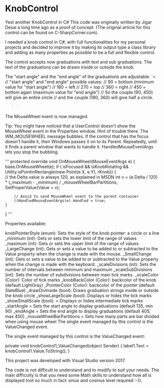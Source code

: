 # KnobControl
Yest another KnobControl in C#
This code was originally written by Jigar Desai a long time ago as a proof of concept. (The original article for this control can be found on C-SharpCorner.com).

I needed a knob control in C#, with full functionalities for my personal projects and decided to improve it by making its output type a class library and adding as many properties as possible to be a full and flexible control.

The control accepts now graduations with text and sub graduations.
The text of the graduations can be drawn inside or outside the knob.

The "start angle" and the "end angle" of the graduations are adjustable:
`< 
// "start angle" and "end angle" possible values:
// 90 = bottom (minimum value for "start angle")
// 180 = left
// 270 = top
// 360 = right
// 450 = bottom again (maximum value for "end angle")
// So the couple (90, 450) will give an entire circle 
// and the couple (180, 360) will give half a circle.
>`

The MouseWheel event is now managed.


Tip: You might have noticed that a UserControl doesn't show the MouseWheel event in the Properties window. 
Hint of trouble there. The WM_MOUSEWHEEL message bubbles. 
If the control that has the focus doesn't handle it, then Windows passes it on to its Parent. 
Repeatedly, until it finds a parent window that wants to handle it.
HandledMouseEventArgs lets you stop the bubbling.

'''
protected override void OnMouseWheel(MouseEventArgs e)
{           
    base.OnMouseWheel(e);
    if ( isFocused && isKnobRotating && 
    Utility.isPointinRectangle(new Point(e.X, e.Y), rKnob))
    {                
        // the Delta value is always 120, as explained in MSDN
        int v = (e.Delta / 120) * (_maximum - _minimum) / _mouseWheelBarPartitions;
        SetProperValue(Value + v);

        // Avoid to send MouseWheel event to the parent container
        ((HandledMouseEventArgs)e).Handled = true;
    }
}
'''

Properties available:

knobPointerStyle (enum): Sets the style of the knob pointer: a circle or a line
_minimum (int): Gets or sets the lower limit of the range of values
_maximum (int): Gets or sets the upper limit of the range of values
_LargeChange (int): Gets or sets a value to be added to or subtracted to the Value property when the change is made with the mouse.
_SmallChange (int): Gets or sets a value to be added to or subtracted to the Value property when the change is made with the keyboard.
_scaleDivisions (int): Sets the number of intervals between minimum and maximum
_scaleSubDivisions (int): Sets the number of subdivisions between main tick marks.
_scaleColor (Color): Color of tick marks
_knobBackColor (Color): backcolor of the knob (default LightGray)
_PointerColor (Color): backcolor of the pointer (default SlateBlue)
_drawDivInside (bool): Draws graduation strings inside or outside the knob circle
_showLargeScale (bool): Displays or hides the tick marks
_showSmallScale (bool): = Displays or hides intermediate tick marks
_startAngle = Sets the start angle to display graduations (default 135, min 90)
_endAngle = Sets the end angle to display graduations (default 405, max 450)
_mouseWheelBarPartitions = Sets how many parts are bar divided when using mouse wheel
The single event managed by this control is the ValueChanged event.

The single event managed by this control is the ValueChanged event:

private void knobControl1_ValueChanged(object Sender)
{
     label1.Text = knobControl1.Value.ToString();
}

This project was developed with Visual Studio version 2017.

The code is not difficult to understand and to modify to suit your needs. 
The main difficulty is that you need some Math skills to understand how all is displayed (not so much in fact: sinus and cosinus level required :-)).
